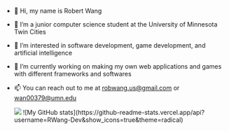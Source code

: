 - 👋 Hi, my name is Robert Wang
- 🔭 I’m a junior computer science student at the University of Minnesota Twin Cities
- 👀 I’m interested in software development, game development, and artificial intelligence
- 🌱 I’m currently working on making my own web applications and games with different frameworks and softwares
- 📫 You can reach out to me at robwang.us@gmail.com or wan00379@umn.edu



	

	<img src="https://github-readme-stats.vercel.app/api/wakatime?username=RWang&theme=radical&layout=compact">
 	![My GitHub stats](https://github-readme-stats.vercel.app/api?username=RWang-Dev&show_icons=true&theme=radical)

<!---
RWang03/RWang03 is a ✨ special ✨ repository because its `README.md` (this file) appears on your GitHub profile.
You can click the Preview link to take a look at your changes.


--->
